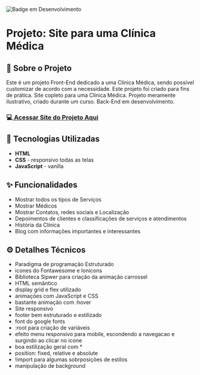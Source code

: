 ![Badge em Desenvolvimento](http://img.shields.io/static/v1?label=STATUS&message=EM%20DESENVOLVIMENTO&color=GREEN&style=for-the-badge) 

<h1>Projeto: Site para uma Clínica Médica</h1>

<h2>📌 Sobre o Projeto</h2>
<p>Este é um projeto Front-End dedicado a uma Clínica Médica, sendo possível customizar de acordo com a necessidade. Este projeto foi criado para fins de prática. Site copleto para uma Clínica Médica. Projeto meramente ilustrativo, criado durante um curso. Back-End em desenvolvimento.</p>

<h3>💻<a href="https://deangelleses.github.io/site_clinica_medica-HTML-CSS-JavaScript/" target="_blank"> Acessar Site do Projeto Aqui</a></h3>

<h2>🚀 Tecnologias Utilizadas</h2>
<ul>
  <li><b>HTML</b></li>
  <li><b>CSS</b> - responsivo todas as telas</li> 
  <li><b>JavaScript</b> - vanilla</li>
</ul>

<h2>✨ Funcionalidades</h2>
<ul>
  <li>Mostrar todos os tipos de Serviços</li>
  <li>Mostrar Médicos</li>
  <li>Mostrar Contatos, redes sociais e Localização</li>
  <li>Depoimentos de clientes e classificações de serviços e atendimentos</li>
  <li>História da Clínica</li>
  <li>Blog com informações importantes e interessantes</li>
</ul>

<h2>⚙️ Detalhes Técnicos</h2>
<ul>
  <li>Paradigma de programação Estruturado</li>
  <li>icones do Fontawesome e Ionicons</li>
  <li>Biblioteca Sipwer para criação da animação carrossel</li>
  <li>HTML semântico</li>
  <li>display grid e flex utilizado</li>
  <li>animações com JavaScript e CSS</li>
  <li>bastante animação com :hover</li>
  <li>Site responsivo</li>
  <li>footer bem estruturado e estilizado</li>
  <li>font do google fonts</li>
  <li>:root para criação de variáveis</li>
  <li>efeito menu responsivo para mobile, escondendo a navegacao e surgindo ao clicar no icone</li>
  <li>boa estilização geral com *</li>
  <li>position: fixed, relative e absolute</li>
  <li>!import para algumas sobrposições de estilos</li>
  <li>manipulação de background</li>
</ul>
